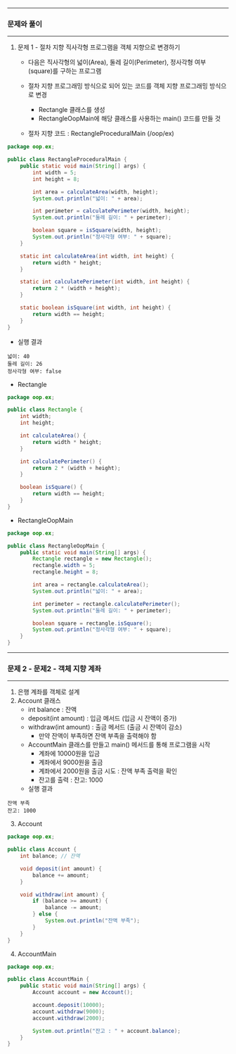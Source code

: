 -----
### 문제와 풀이
-----
1. 문제 1 - 절차 지향 직사각형 프로그램을 객체 지향으로 변경하기
   - 다음은 직사각형의 넓이(Area), 둘레 길이(Perimeter), 정사각형 여부(square)를 구하는 프로그램
   - 절차 지향 프로그래밍 방식으로 되어 있는 코드를 객체 지향 프로그래밍 방식으로 변경
      + Rectangle 클래스를 생성
      + RectangleOopMain에 해당 클래스를 사용하는 main() 코드를 만들 것

   - 절차 지향 코드 : RectangleProceduralMain (/oop/ex)
```java
package oop.ex;

public class RectangleProceduralMain {
    public static void main(String[] args) {
        int width = 5;
        int height = 8;

        int area = calculateArea(width, height);
        System.out.println("넓이: " + area);

        int perimeter = calculatePerimeter(width, height);
        System.out.println("둘레 길이: " + perimeter);

        boolean square = isSquare(width, height);
        System.out.println("정사각형 여부: " + square);
    }

    static int calculateArea(int width, int height) {
        return width * height;
    }

    static int calculatePerimeter(int width, int height) {
        return 2 * (width + height);
    }

    static boolean isSquare(int width, int height) {
        return width == height;
    }
}
```
  - 실행 결과
```
넓이: 40
둘레 길이: 26
정사각형 여부: false
```

   - Rectangle
```java
package oop.ex;

public class Rectangle {
    int width;
    int height;

    int calculateArea() {
        return width * height;
    }

    int calculatePerimeter() {
        return 2 * (width + height);
    }

    boolean isSquare() {
        return width == height;
    }
}
```

   - RectangleOopMain
```java
package oop.ex;

public class RectangleOopMain {
    public static void main(String[] args) {
        Rectangle rectangle = new Rectangle();
        rectangle.width = 5;
        rectangle.height = 8;

        int area = rectangle.calculateArea();
        System.out.println("넓이: " + area);

        int perimeter = rectangle.calculatePerimeter();
        System.out.println("둘레 길이: " + perimeter);

        boolean square = rectangle.isSquare();
        System.out.println("정사각형 여부: " + square);
    }
}
```

-----
### 문제 2 - 문제2 - 객체 지향 계좌
-----
1. 은행 계좌를 객체로 설계
2. Account 클래스
   - int balance : 잔액
   - deposit(int amount) : 입금 메서드 (입금 시 잔액이 증가)
   - withdraw(int amount) : 출금 메서드 (출금 시 잔액이 감소)
      + 만약 잔액이 부족하면 잔액 부족을 출력해야 함
   - AccountMain 클래스를 만들고 main() 메서드를 통해 프로그램을 시작
     + 계좌에 10000원을 입금
     + 계좌에서 9000원을 출금
     + 계좌에서 2000원을 출금 시도 : 잔액 부족 출력을 확인
     + 잔고를 출력 : 잔고: 1000
   - 실행 결과
```
잔액 부족
잔고: 1000
```

3. Account
```java
package oop.ex;

public class Account {
    int balance; // 잔액

    void deposit(int amount) {
        balance += amount;
    }

    void withdraw(int amount) {
        if (balance >= amount) {
            balance -= amount;
        } else {
            System.out.println("잔액 부족");
        }
    }
}
```

4. AccountMain
```java
package oop.ex;

public class AccountMain {
    public static void main(String[] args) {
        Account account = new Account();

        account.deposit(10000);
        account.withdraw(9000);
        account.withdraw(2000);

        System.out.println("잔고 : " + account.balance);
    }
}
```
